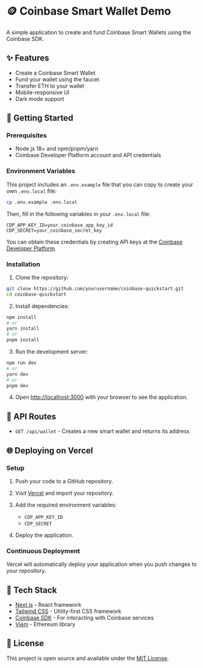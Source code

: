 # 🪙 Coinbase Smart Wallet Demo

A simple application to create and fund Coinbase Smart Wallets using the Coinbase SDK.

## ✨ Features

- Create a Coinbase Smart Wallet
- Fund your wallet using the faucet
- Transfer ETH to your wallet
- Mobile-responsive UI
- Dark mode support

## 🚀 Getting Started

### Prerequisites

- Node.js 18+ and npm/pnpm/yarn
- Coinbase Developer Platform account and API credentials

### Environment Variables

This project includes an `.env.example` file that you can copy to create your own `.env.local` file:

```bash
cp .env.example .env.local
```

Then, fill in the following variables in your `.env.local` file:

```
CDP_APP_KEY_ID=your_coinbase_app_key_id
CDP_SECRET=your_coinbase_secret_key
```

You can obtain these credentials by creating API keys at the [Coinbase Developer Platform](https://portal.cdp.coinbase.com/projects/api-keys).

### Installation

1. Clone the repository:

```bash
git clone https://github.com/yourusername/coinbase-quickstart.git
cd coinbase-quickstart
```

2. Install dependencies:

```bash
npm install
# or
yarn install
# or
pnpm install
```

3. Run the development server:

```bash
npm run dev
# or
yarn dev
# or
pnpm dev
```

4. Open [http://localhost:3000](http://localhost:3000) with your browser to see the application.

## 🔧 API Routes

- `GET /api/wallet` - Creates a new smart wallet and returns its address

## 🌐 Deploying on Vercel

### Setup

1. Push your code to a GitHub repository.

2. Visit [Vercel](https://vercel.com/new) and import your repository.

3. Add the required environment variables:

   - `CDP_APP_KEY_ID`
   - `CDP_SECRET`

4. Deploy the application.

### Continuous Deployment

Vercel will automatically deploy your application when you push changes to your repository.

## 🧩 Tech Stack

- [Next.js](https://nextjs.org/) - React framework
- [Tailwind CSS](https://tailwindcss.com/) - Utility-first CSS framework
- [Coinbase SDK](https://docs.cloud.coinbase.com/node/docs) - For interacting with Coinbase services
- [Viem](https://viem.sh/) - Ethereum library

## 📝 License

This project is open source and available under the [MIT License](LICENSE).
